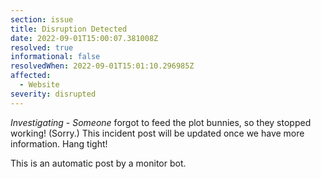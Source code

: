 ```yaml
---
section: issue
title: Disruption Detected
date: 2022-09-01T15:00:07.381008Z
resolved: true
informational: false
resolvedWhen: 2022-09-01T15:01:10.296985Z
affected:
  - Website
severity: disrupted
---
```

*Investigating* - _Someone_ forgot to feed the plot bunnies, so they stopped working! (Sorry.) This incident post will be updated once we have more information. Hang tight!

This is an automatic post by a monitor bot.
        